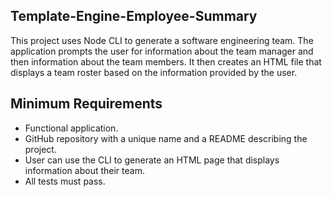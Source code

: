 ## Template-Engine-Employee-Summary

<p>This project uses Node CLI to generate a software engineering team. The application prompts the user for information about the team manager and then information about the team members. It then creates an HTML file that displays a team roster based on the information provided by the user. </p>

## Minimum Requirements

* Functional application.
​
* GitHub repository with a unique name and a README describing the project.
​
* User can use the CLI to generate an HTML page that displays information about their team.
​
* All tests must pass.